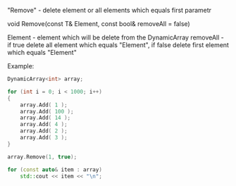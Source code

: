 "Remove" - delete element or all elements which equals first parametr

void Remove(const T& Element, const bool& removeAll = false)

Element - element which will be delete from the DynamicArray
removeAll - if true delete all element which equals "Element", if false delete first element which equals "Element"

Example:

```C++
DynamicArray<int> array;

for (int i = 0; i < 1000; i++)
{
	array.Add( 1 );
	array.Add( 100 );
	array.Add( 14 );
	array.Add( 4 );
	array.Add( 2 );
	array.Add( 3 );
}

array.Remove(1, true);

for (const auto& item : array)
	std::cout << item << "\n";
```